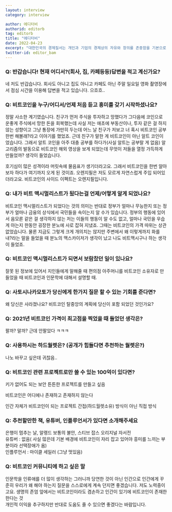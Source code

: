 ```yaml
---
layout: interview
category: interview

author: 에디터비
authorid: editorb
tag: editorb
title: "에디터비"
date: 2022-04-23
excerpt: "대한민국의 경제질서는 개인과 기업의 경제상의 자유와 창의를 존중함을 기본으로 한다. 국가는 건전한 소비행위를 계도하고 생산품의 품질향상을 촉구하기 위한 소비자보호운동을 법률이 정하는 바에 의하여 보장한다."
twitter-id: editor_bam
---
```


### Q: 반갑습니다!  현재 어디서?(회사, 집, 카페등등)답변을 적고 계신가요? 
네 저도 반갑습니다. 회사도 아니고 집도 아니고 카페도 
아닌 주말 일요일 영화 촬영장에서 점심 시간을 이용해
답변을 적고 있습니다. 으흐흐..


### Q: 비트코인을 누구/어디서/언제 처음 듣고 흥미를 갖기 시작하셨나요? 
정말 사소한 계기였습니다. 친구가 먼저 주식을 투자하고 
망했다가 그다음에 코인으로 운좋게 주식에서 망한 돈을
회복했는데 사실 저는 애초에 부동산이나, 투자 같은 걸 하지 않는 
성향이고 그냥 통장에 가만히 두는데 어느 날 친구가 저보고 너 혹시 비트코인
공부 한번 해볼래?라고 이야기를 했었죠. 근데 친구가 말한 게 
비트코인이 아닌 알트 코인이었습니다. 그래서 알트 코인을 아주 대충 
공부를 하다가(사실 알트는 공부랄 게 없음) 
알고리즘의 발동으로 비트코인 해외 영상을 보게 되었는데
무엇이 저들을 열정 가득하게 만들었까? 생각이 들었습니다. 

호기심이 많은 성격이라 머릿속에 물음표가 생기더라고요. 그래서 비트코인을 
한번 알아보자 하다가 여기까지 오게 된 것이죠. 오렌지필은 
저도 모르게 자연스럽게 주입 되어있더라고요. 
비트코인의 사이드 이펙트는 오렌지필입니다. 


### Q: 내가 비트 맥시멀리스트가 됬다는걸 언제/어떻게 알게 되었나요?
비트코인 맥시멀리스트가 되었다는 것의 의미는 반대로 정부가 얼마나 무능한지
또는 정부가 얼마나 금융의 상식에서 국민들을 속이는지 알 수가 있습니다. 
정부의 행동에 있어서 음모론 같은 걸 생각하지 않는 저는 이들의 행동이 
알 수도 없고, 얼마나 국민을 우습게 아는지 한동안 굉장한 분노에 사로 잡혀 
지냈죠. 그때는 비트코인의 가격 따위는 상관 없었습니다. 물론 지금도
그렇게 크게 개의치는 않지만 주변에서 왜 이렇게까지 화를 내?라는 말을
들었을 때 분노의 맥스카이저가 생각이 났고 나도 비트맥시구나 하는 생각이 들었죠.

### Q: 비트코인 맥시멀리스트가 되면서 보람찼던 일이 있나요?
잘못 된 정보에 있어서 지인들에게 말해줄 때 편의점 아주머니를 
비트코인 소유자로 만들었을 때 비트코인과 인문학에 대해서 설명할 때.



### Q: 사토시나카모토가 당신에게 한가지 질문 할 수 있는 기회를 준다면?
왜 당신은 사라졌나요? 비트코인 탈중앙의 계획에 당신이 포함 되었던 것인가요?



### Q: 2021년 비트코인 가격이 최고점을 찍었을 때 들었던 생각은?
팔까? 말까? 근데 안팔았다 ㅋㅋㅋ


### Q: 사용하시는 하드월렛은?  (공개가 힘들다면 추천하는 월렛은?)
나노 바꾸고 싶은데 귀찮음.. 

### Q: 비트코인 관련 프로젝트로만 쓸 수 있는 100억이 있다면?
키가 없어도 되는 보안 튼튼한 프로젝트를 만들고 싶음

비트코인은 어디에나 존재하고 존재하지 않는다 

인간 자체가 비트코인이 되는 프로젝트 간접(하드월렛소유) 방식이 아닌 직접 방식


### Q: 추천할만한 책, 유튜버, 인플루언서가 있다면 소개해주세요
은행이 멈추는 날, 알랭드 보통의 불안, 스티브 잡스 오리지널 자서전<br>
유튜버 : 없음( 사실 많은데 기본 배경에 비트코인이 자리 잡고 있어야 흥미를 느끼는 부분이라 선택장애가 옴)<br>
인플루언서 : 마이클 세일러 (그냥 멋있음)



### Q: 비트코인 커뮤니티에 하고 싶은 말
인문학을 인류애를 더 많이 생각하는 그러니까 당연한 것이 아닌 인간으로 인간에게 꾸준히 우리가 왜 해야 하는지 질문을 스스로에게 계속 던지면 좋겠습니다. 저도 노력중이고요. 
생명의 존엄 앞에서는 비트코인이라도 겸손하고 인간이 있기에 비트코인이 존재한 한다는 것<br>
개인적 이익을 추구하지만 반대로 도움도 줄 수 있으면 좋겠다는 바람입니다. 
